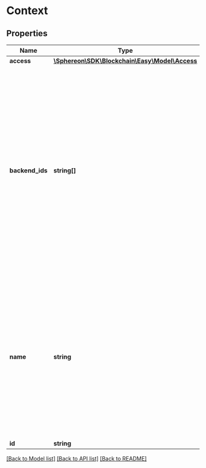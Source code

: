 # Context

## Properties
Name | Type | Description | Notes
------------ | ------------- | ------------- | -------------
**access** | [**\Sphereon\SDK\Blockchain\Easy\Model\Access**](Access.md) |  | [optional] 
**backend_ids** | **string[]** | The backend Ids used in this context. Currently only one backend is supported. The first backend Id supplied will be used. In the future it will be possible to connect multiple backends to one context. Only use the backend Ids, not the names here! | 
**name** | **string** | The name of the context as it is being used in the url. Please regard case! Because of the nature of the context within the API, the context name has to be globally unique amongst tenants! | 
**id** | **string** |  | [optional] 

[[Back to Model list]](../README.md#documentation-for-models) [[Back to API list]](../README.md#documentation-for-api-endpoints) [[Back to README]](../README.md)



